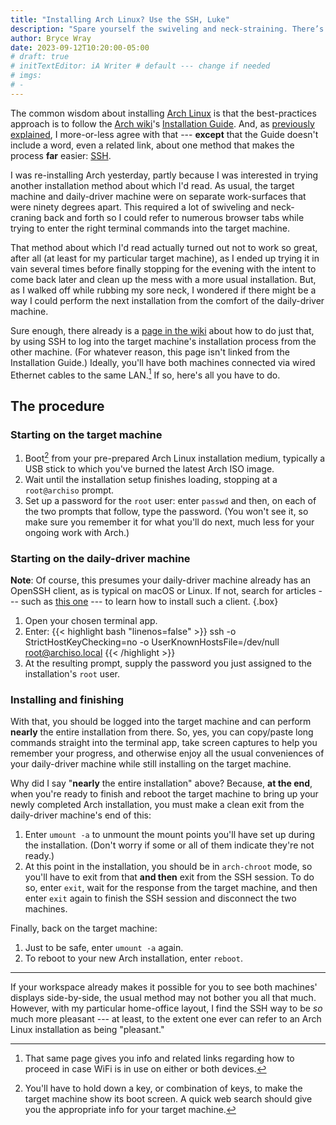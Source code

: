 ```yaml
---
title: "Installing Arch Linux? Use the SSH, Luke"
description: "Spare yourself the swiveling and neck-straining. There’s a much less painful way to work through the Arch installation process."
author: Bryce Wray
date: 2023-09-12T10:20:00-05:00
# draft: true
# initTextEditor: iA Writer # default --- change if needed
# imgs:
# -
---
```


The common wisdom about installing [Arch Linux](https://archlinux.org) is that the best-practices approach is to follow the [Arch wiki](https://wiki.archlinux.org)'s [Installation Guide](https://wiki.archlinux.org/title/Installation_Guide). And, as [previously explained](/posts/2023/08/distro-dancing-amid-some-linux-drama/#update-2023-09-05), I more-or-less agree with that --- **except** that the Guide doesn't include a word, even a related link, about one method that makes the process **far** easier: [SSH](https://www.ssh.com/academy/ssh).

<!--more-->

I was re-installing Arch yesterday, partly because I was interested in trying another installation method about which I'd read. As usual, the target machine and daily-driver machine were on separate work-surfaces that were ninety degrees apart. This required a lot of swiveling and neck-craning back and forth so I could refer to numerous browser tabs while trying to enter the right terminal commands into the target machine.

That method about which I'd read actually turned out not to work so great, after all (at least for my particular target machine), as I ended up trying it in vain several times before finally stopping for the evening with the intent to come back later and clean up the mess with a more usual installation. But, as I walked off while rubbing my sore neck, I wondered if there might be a way I could perform the next installation from the comfort of the daily-driver machine.

Sure enough, there already is a [page in the wiki](https://wiki.archlinux.org/title/Install_Arch_Linux_via_SSH) about how to do just that, by using SSH to log into the target machine's installation process from the other machine. (For whatever reason, this page isn't linked from the Installation Guide.) Ideally, you'll have both machines connected via wired Ethernet cables to the same LAN.[^wireless] If so, here's all you have to do.

[^wireless]: That same page gives you info and related links regarding how to proceed in case WiFi is in use on either or both devices.

## The procedure

### Starting on the target machine

1. Boot[^boot] from your pre-prepared Arch Linux installation medium, typically a USB stick to which you've burned the latest Arch ISO image.
2. Wait until the installation setup finishes loading, stopping at a `root@archiso` prompt.
3. Set up a password for the `root` user: enter `passwd` and then, on each of the two prompts that follow, type the password. (You won't see it, so make sure you remember it for what you'll do next, much less for your ongoing work with Arch.)

[^boot]: You'll have to hold down a key, or combination of keys, to make the target machine show its boot screen. A quick web search should give you the appropriate info for your target machine.

### Starting on the daily-driver machine

**Note**: Of course, this presumes your daily-driver machine already has an OpenSSH client, as is typical on macOS or Linux. If not, search for articles --- such as [this one](https://www.howtogeek.com/311287/how-to-connect-to-an-ssh-server-from-windows-macos-or-linux/) --- to learn how to install such a client.
{.box}

1. Open your chosen terminal app.
2. Enter:
{{< highlight bash "linenos=false" >}}
ssh -o StrictHostKeyChecking=no -o UserKnownHostsFile=/dev/null root@archiso.local
{{< /highlight >}}
3. At the resulting prompt, supply the password you just assigned to the installation's `root` user.

### Installing and finishing

With that, you should be logged into the target machine and can perform **nearly** the entire installation from there. So, yes, you can copy/paste long commands straight into the terminal app, take screen captures to help you remember your progress, and otherwise enjoy all the usual conveniences of your daily-driver machine while still installing on the target machine.

Why did I say "**nearly** the entire installation" above? Because, **at the end**, when you're ready to finish and reboot the target machine to bring up your newly completed Arch installation, you must make a clean exit from the daily-driver machine's end of this:

1. Enter `umount -a` to unmount the mount points you'll have set up during the installation. (Don't worry if some or all of them indicate they're not ready.)
2. At this point in the installation, you should be in `arch-chroot` mode, so you'll have to exit from that **and then** exit from the SSH session. To do so, enter `exit`, wait for the response from the target machine, and then enter `exit` again to finish the SSH session and disconnect the two machines.

Finally, back on the target machine:

1. Just to be safe, enter `umount -a` again.
2. To reboot to your new Arch installation, enter `reboot`.

----

If your workspace already makes it possible for you to see both machines' displays side-by-side, the usual method may not bother you all that much. However, with my particular home-office layout, I find the SSH way to be *so* much more pleasant --- at least, to the extent one ever can refer to an Arch Linux installation as being "pleasant."
